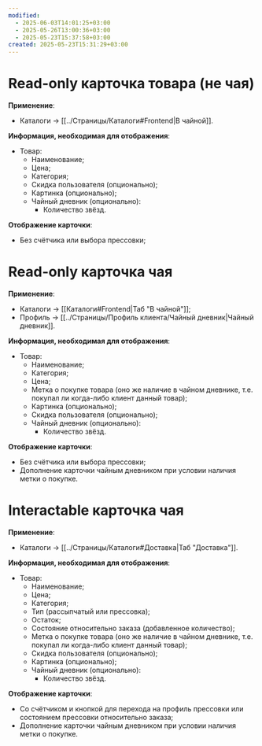 ```yaml
---
modified:
  - 2025-06-03T14:01:25+03:00
  - 2025-05-26T13:00:36+03:00
  - 2025-05-23T15:37:58+03:00
created: 2025-05-23T15:31:29+03:00
---
```

# Read-only карточка товара (не чая)
**Применение**:
- Каталоги -> [[../Страницы/Каталоги#Frontend|В чайной]].

**Информация, необходимая для отображения**:
- Товар:
	- Наименование;
	- Цена;
	- Категория;
	- Скидка пользователя (опционально);
	- Картинка (опционально);
	- Чайный дневник (опционально):
		- Количество звёзд.

**Отображение карточки**:
- Без счётчика или выбора прессовки;
# Read-only карточка чая
**Применение**:
- Каталоги -> [[Каталоги#Frontend|Таб "В чайной"]];
- Профиль -> [[../Страницы/Профиль клиента/Чайный дневник|Чайный дневник]].

**Информация, необходимая для отображения**:
- Товар:
	- Наименование;
	- Категория;
	- Цена;
	- Метка о покупке товара (оно же наличие в чайном дневнике, т.е. покупал ли когда-либо клиент данный товар);
	- Картинка (опционально);
	- Скидка пользователя (опционально);
	- Чайный дневник (опционально):
		- Количество звёзд.

**Отображение карточки**:
- Без счётчика или выбора прессовки;
- Дополнение карточки чайным дневником при условии наличия метки о покупке.
# Interactable карточка чая

**Применение**:
- Каталоги -> [[../Страницы/Каталоги#Доставка|Таб "Доставка"]].

**Информация, необходимая для отображения**:
- Товар:
	- Наименование;
	- Цена;
	- Категория;
	- Тип (рассыпчатый или прессовка);
	- Остаток;
	- Состояние относительно заказа (добавленное количество);
	- Метка о покупке товара (оно же наличие в чайном дневнике, т.е. покупал ли когда-либо клиент данный товар);
	- Скидка пользователя (опционально);
	- Картинка (опционально);
	- Чайный дневник (опционально):
		- Количество звёзд.

**Отображение карточки**:
- Со счётчиком и кнопкой для перехода на профиль прессовки или состоянием прессовки относительно заказа;
- Дополнение карточки чайным дневником при условии наличия метки о покупке.